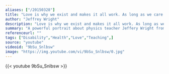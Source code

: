 ```yaml
---
aliases: ["/20150328"]
title: "Love is why we exist and makes it all work. As long as we care about each other,that’s where we start from"
author: "Jeffrey Wright"
description: "Love is why we exist and makes it all work. As long as we care about each other,that’s where we start from - Jeffrey Wright quotes from GetInspired365.com"
summary: "A powerful portrait about physics teacher Jeffery Wright from Louisville Male High School who inspires and teaches by sharing his personal life to explain how things work and the purpose of life. A moving video to any parent about the power of love and how putting others first makes our lives better"
referenceurl: ""
tags: ["Disability","Health","Love","Teaching",]
source: "youtube"
videoid: "9bSu_Snlbsw"
image: "https://img.youtube.com/vi/9bSu_Snlbsw/0.jpg"
---
```


{{< youtube 9bSu_Snlbsw >}}
